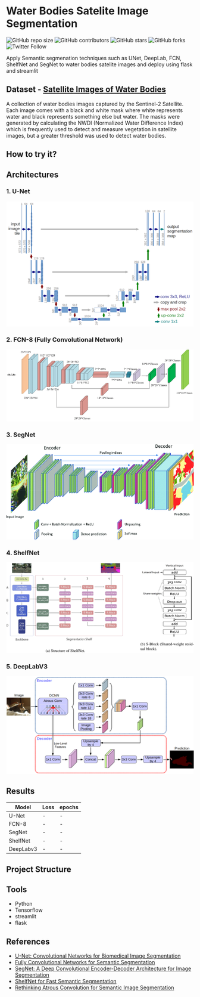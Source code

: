 # Water Bodies Satelite Image Segmentation
![GitHub repo size](https://img.shields.io/github/repo-size/hossamasaad/Water-bodies-satelite-image-segmentation)
![GitHub contributors](https://img.shields.io/github/contributors/hossamasaad/Water-bodies-satelite-image-segmentation)
![GitHub stars](https://img.shields.io/github/stars/hossamasaad/Water-bodies-satelite-image-segmentation?style=social)
![GitHub forks](https://img.shields.io/github/forks/hossamasaad/Water-bodies-satelite-image-segmentation?style=social)
![Twitter Follow](https://img.shields.io/twitter/follow/hossamasaad10?style=social)

Apply Semantic segmenation techniques such as UNet, DeepLab, FCN, ShelfNet and SegNet to water bodies satelite images and deploy using flask and streamlit

## Dataset - [Satellite Images of Water Bodies](https://www.kaggle.com/datasets/franciscoescobar/satellite-images-of-water-bodies)
A collection of water bodies images captured by the Sentinel-2 Satellite. Each image comes with a black and white mask where white represents water and black represents something else but water. The masks were generated by calculating the NWDI (Normalized Water Difference Index) which is frequently used to detect and measure vegetation in satellite images, but a greater threshold was used to detect water bodies.


## How to try it?

## Architectures

### 1. U-Net
![U-Net](assets/unet.png)

### 2. FCN-8 (Fully Convolutional Network)
![FCN](assets/fcn.jpg)

### 3. SegNet
![SegNet](assets/segnet.png)

### 4. ShelfNet
![ShelfNet](assets/shelfnet.png)

### 5. DeepLabV3
![DeepLab](assets/deeplab.png)

## Results
|Model|Loss|epochs|
|--|--|--|
|U-Net|-|-|
|FCN-8|-|-|
|SegNet|-|-|
|ShelfNet|-|-|
|DeepLabv3|-|-|

## Project Structure


## Tools
- Python
- Tensorflow
- streamlit
- flask

## References
- [U-Net: Convolutional Networks for Biomedical Image Segmentation](https://arxiv.org/abs/1505.04597v1)
- [Fully Convolutional Networks for Semantic Segmentation](https://arxiv.org/abs/1605.06211v1)
- [SegNet: A Deep Convolutional Encoder-Decoder Architecture for Image Segmentation](https://arxiv.org/abs/1511.00561v3.pdf)
- [ShelfNet for Fast Semantic Segmentation](https://arxiv.org/abs/1811.11254v6)
- [Rethinking Atrous Convolution for Semantic Image Segmentation](https://arxiv.org/abs/1706.05587v3)
